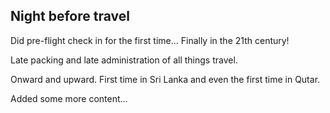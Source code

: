 Night before travel
-------------------

Did pre-flight check in for the first time... Finally in the 21th century!

Late packing and late administration of all things travel.

Onward and upward. First time in Sri Lanka and even the first time in Qutar.

Added some more content...


